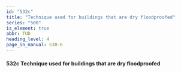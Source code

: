 ```yaml
---
id: "532c"
title: "Technique used for buildings that are dry floodproofed"
series: "500"
is_element: true
abbr: TUD
heading_level: 4
page_in_manual: 530-6
---
```


#### 532c Technique used for buildings that are dry floodproofed